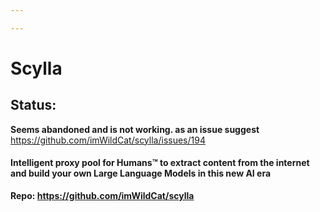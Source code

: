```yaml
---

---
```

# Scylla

## Status:
**Seems abandoned and is not working. as an issue suggest**
https://github.com/imWildCat/scylla/issues/194

#### Intelligent proxy pool for Humans™ to extract content from the internet and build your own Large Language Models in this new AI era
**Repo: https://github.com/imWildCat/scylla**

